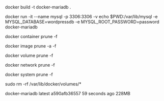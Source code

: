 docker build -t docker-mariadb .

docker run -it --name mysql -p 3306:3306 -v echo  $PWD:/var/lib/mysql -e MYSQL_DATABASE=wordpressdb  -e MYSQL_ROOT_PASSWORD=password docker-mariadb

docker container prune -f

docker image prune -a -f

docker volume prune -f

docker network prune -f

docker system prune -f

sudo rm -rf /var/lib/docker/volumes/*

docker-mariadb       latest              a590afb36557        59 seconds ago      228MB

